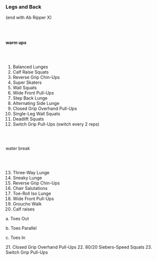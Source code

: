 <h3>Legs and Back </h3>
(end with Ab Ripper X)

<br>
<br/>
<br>
</br>

<b> warm ups</b>

<br>
</br>

1. Balanced Lunges
2. Calf Raise Squats
3. Reverse Grip Chin-Ups
4. Super Skaters
5. Wall Squats
6. Wide Front Pull-Ups
7. Step Back Lunge
8. Alternating Side Lunge
9. Closed Grip Overhand Pull-Ups 
10. Single-Leg Wall Squats
11. Deadlift Squats
12. Switch Grip Pull-Ups (switch every 2 reps)

<br>
</br>

water break

<br>
</br>

13. Three-Way Lunge
14. Sneaky Lunge
15. Reverse Grip Chin-Ups
16. Chair Salutations
17. Toe-Roll Iso Lunge
18. Wide Front Pull-Ups
19. Groucho Walk
20. Calf raises 
  <p>a. Toes Out</p>
  <p>b. Toes Parallel</p>
  <p>c. Toes In</p>
21. Closed Grip Overhand Pull-Ups
22. 80/20 Siebers-Speed Squats 
23. Switch Grip Pull-Ups

